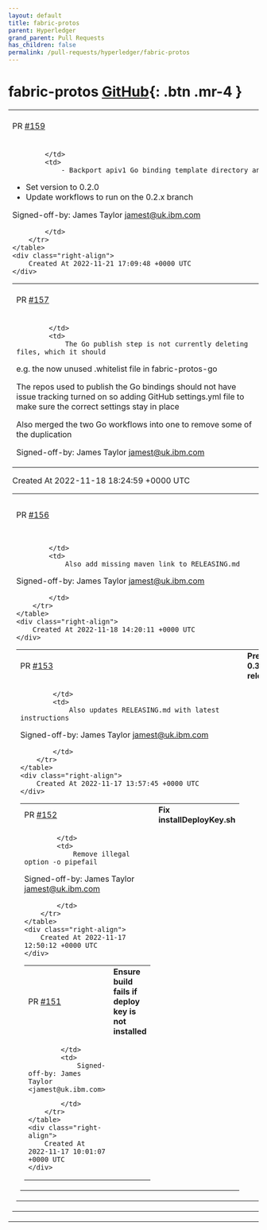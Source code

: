 ```yaml
---
layout: default
title: fabric-protos
parent: Hyperledger
grand_parent: Pull Requests
has_children: false
permalink: /pull-requests/hyperledger/fabric-protos
---
```


# fabric-protos <span class="fs-3 right-align">[GitHub](https://github.com/hyperledger/fabric-protos){: .btn .mr-4 }</span>


<div>
    <table>
        <tr>
            <td>
                PR <a href="https://github.com/hyperledger/fabric-protos/pull/159" class=".btn">#159</a>
            </td>
            <td>
                <b>
                    Enable 0.2.x builds
                </b>
            </td>
        </tr>
        <tr>
            <td>
                
            </td>
            <td>
                - Backport apiv1 Go binding template directory and build files
- Set version to 0.2.0
- Update workflows to run on the 0.2.x branch

Signed-off-by: James Taylor <jamest@uk.ibm.com>

<!--- IMPORTANT: DO NOT modify or disable lint rules without agreeing changes in an issue first! -->
<!--- Any changes to lint rules and breaking change detection should be made in a separate pull  -->
<!--- request with an associated issue.                                                          -->
<!--- Please include a link to the issue in the pull request and DO NOT adjust lint rules to fix -->
<!--- build breaks when submitting any other pull requests.                                      -->
            </td>
        </tr>
    </table>
    <div class="right-align">
        Created At 2022-11-21 17:09:48 +0000 UTC
    </div>
</div>

<div>
    <table>
        <tr>
            <td>
                PR <a href="https://github.com/hyperledger/fabric-protos/pull/157" class=".btn">#157</a>
            </td>
            <td>
                <b>
                    Update Go bindings build
                </b>
            </td>
        </tr>
        <tr>
            <td>
                
            </td>
            <td>
                The Go publish step is not currently deleting files, which it should
e.g. the now unused .whitelist file in fabric-protos-go

The repos used to publish the Go bindings should not have issue
tracking turned on so adding GitHub settings.yml file to make sure
the correct settings stay in place

Also merged the two Go workflows into one to remove some of the
duplication

Signed-off-by: James Taylor <jamest@uk.ibm.com>
            </td>
        </tr>
    </table>
    <div class="right-align">
        Created At 2022-11-18 18:24:59 +0000 UTC
    </div>
</div>

<div>
    <table>
        <tr>
            <td>
                PR <a href="https://github.com/hyperledger/fabric-protos/pull/156" class=".btn">#156</a>
            </td>
            <td>
                <b>
                    Bump version to 0.3.1
                </b>
            </td>
        </tr>
        <tr>
            <td>
                
            </td>
            <td>
                Also add missing maven link to RELEASING.md

Signed-off-by: James Taylor <jamest@uk.ibm.com>

<!--- IMPORTANT: DO NOT modify or disable lint rules without agreeing changes in an issue first! -->
<!--- Any changes to lint rules and breaking change detection should be made in a separate pull  -->
<!--- request with an associated issue.                                                          -->
<!--- Please include a link to the issue in the pull request and DO NOT adjust lint rules to fix -->
<!--- build breaks when submitting any other pull requests.                                      -->
            </td>
        </tr>
    </table>
    <div class="right-align">
        Created At 2022-11-18 14:20:11 +0000 UTC
    </div>
</div>

<div>
    <table>
        <tr>
            <td>
                PR <a href="https://github.com/hyperledger/fabric-protos/pull/153" class=".btn">#153</a>
            </td>
            <td>
                <b>
                    Prepare 0.3.0 release
                </b>
            </td>
        </tr>
        <tr>
            <td>
                
            </td>
            <td>
                Also updates RELEASING.md with latest instructions

Signed-off-by: James Taylor <jamest@uk.ibm.com>

<!--- IMPORTANT: DO NOT modify or disable lint rules without agreeing changes in an issue first! -->
<!--- Any changes to lint rules and breaking change detection should be made in a separate pull  -->
<!--- request with an associated issue.                                                          -->
<!--- Please include a link to the issue in the pull request and DO NOT adjust lint rules to fix -->
<!--- build breaks when submitting any other pull requests.                                      -->
            </td>
        </tr>
    </table>
    <div class="right-align">
        Created At 2022-11-17 13:57:45 +0000 UTC
    </div>
</div>

<div>
    <table>
        <tr>
            <td>
                PR <a href="https://github.com/hyperledger/fabric-protos/pull/152" class=".btn">#152</a>
            </td>
            <td>
                <b>
                    Fix installDeployKey.sh
                </b>
            </td>
        </tr>
        <tr>
            <td>
                
            </td>
            <td>
                Remove illegal option -o pipefail

Signed-off-by: James Taylor <jamest@uk.ibm.com>

<!--- IMPORTANT: DO NOT modify or disable lint rules without agreeing changes in an issue first! -->
<!--- Any changes to lint rules and breaking change detection should be made in a separate pull  -->
<!--- request with an associated issue.                                                          -->
<!--- Please include a link to the issue in the pull request and DO NOT adjust lint rules to fix -->
<!--- build breaks when submitting any other pull requests.                                      -->
            </td>
        </tr>
    </table>
    <div class="right-align">
        Created At 2022-11-17 12:50:12 +0000 UTC
    </div>
</div>

<div>
    <table>
        <tr>
            <td>
                PR <a href="https://github.com/hyperledger/fabric-protos/pull/151" class=".btn">#151</a>
            </td>
            <td>
                <b>
                    Ensure build fails if deploy key is not installed
                </b>
            </td>
        </tr>
        <tr>
            <td>
                
            </td>
            <td>
                Signed-off-by: James Taylor <jamest@uk.ibm.com>

<!--- IMPORTANT: DO NOT modify or disable lint rules without agreeing changes in an issue first! -->
<!--- Any changes to lint rules and breaking change detection should be made in a separate pull  -->
<!--- request with an associated issue.                                                          -->
<!--- Please include a link to the issue in the pull request and DO NOT adjust lint rules to fix -->
<!--- build breaks when submitting any other pull requests.                                      -->
            </td>
        </tr>
    </table>
    <div class="right-align">
        Created At 2022-11-17 10:01:07 +0000 UTC
    </div>
</div>

